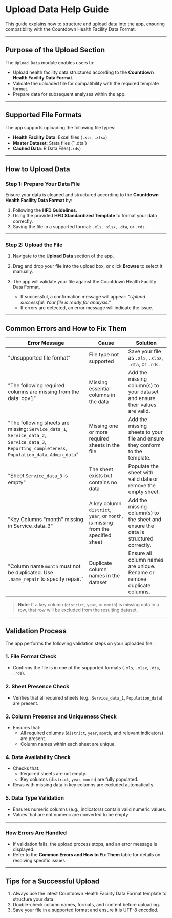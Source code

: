 # Upload Data Help Guide

This guide explains how to structure and upload data into the app, ensuring 
compatibility with the Countdown Health Facility Data Format.

---

## **Purpose of the Upload Section**

The `Upload Data` module enables users to:
- Upload health facility data structured according to the **Countdown Health Facility Data Format**.
- Validate the uploaded file for compatibility with the required template format.
- Prepare data for subsequent analyses within the app.

---

## **Supported File Formats**

The app supports uploading the following file types:
- **Health Facility Data**: Excel files (`.xls`, `.xlsx`)
- **Master Dataset**: Stata files (``.dta`)
- **Cached Data**: R Data Files(`.rds`)

---

## **How to Upload Data**

### **Step 1: Prepare Your Data File**

Ensure your data is cleaned and structured according to the **Countdown Health Facility Data Format** by:
1. Following the **HFD Guidelines**.
2. Using the provided **HFD Standardized Template** to format your data correctly.
3. Saving the file in a supported format: `.xls`, `.xlsx`, `.dta`, or `.rds`.

---

### **Step 2: Upload the File**

1. Navigate to the **Upload Data** section of the app.
2. Drag and drop your file into the upload box, or click **Browse** to select it manually.
3. The app will validate your file against the Countdown Health Facility Data Format.

   - If successful, a confirmation message will appear: *"Upload successful: Your file is ready for analysis."*
   - If errors are detected, an error message will indicate the issue.

---

## **Common Errors and How to Fix Them**

| **Error Message**                                                  | **Cause**                                                                 | **Solution**                                                                 |
|--------------------------------------------------------------------|---------------------------------------------------------------------------|-------------------------------------------------------------------------------|
| "Unsupported file format"                                          | File type not supported                                                   | Save your file as `.xls`, `.xlsx`, `.dta`, or `.rds`.                         |
| "The following required columns are missing from the data: opv1"   | Missing essential columns in the data                                    | Add the missing column(s) to your dataset and ensure their values are valid. |
| "The following sheets are missing: `Service_data_1`, `Service_data_2`, `Service_data_3`, `Reporting_completeness`, `Population_data`, `Admin_data`" | Missing one or more required sheets in the file                          | Add the missing sheets to your file and ensure they conform to the template. |
| "Sheet `Service_data_3` is empty"                                  | The sheet exists but contains no data                                    | Populate the sheet with valid data or remove the empty sheet.                |
| "Key Columns \"month\" missing in Service_data_3"                  | A key column `district`, `year`, or `month`,  is missing from the specified sheet                    | Add the missing column(s) to the sheet and ensure the data is structured correctly. |
| "Column name `month` must not be duplicated. Use `.name_repair` to specify repair." | Duplicate column names in the dataset                                   | Ensure all column names are unique. Rename or remove duplicate columns.      |

> **Note**: If a key column (`district`, `year`, or `month`) is missing data in a row, that row will be excluded from the resulting dataset.

---
   
## **Validation Process**

The app performs the following validation steps on your uploaded file:

### **1. File Format Check**
- Confirms the file is in one of the supported formats (`.xls`, `.xlsx`, `.dta`, `.rds`).

### **2. Sheet Presence Check**
- Verifies that all required sheets (e.g., `Service_data_1`, `Population_data`) are present.

### **3. Column Presence and Uniqueness Check**
- Ensures that:
  - All required columns (`district`, `year`, `month`, and relevant indicators) are present.
  - Column names within each sheet are unique.

### **4. Data Availability Check**
- Checks that:
  - Required sheets are not empty.
  - Key columns (`district`, `year`, `month`) are fully populated.
- Rows with missing data in key columns are excluded automatically.

### **5. Data Type Validation**
- Ensures numeric columns (e.g., indicators) contain valid numeric values.
- Values that are not numeric are converted to be empty

---

### **How Errors Are Handled**
- If validation fails, the upload process stops, and an error message is displayed.
- Refer to the **Common Errors and How to Fix Them** table for details on resolving specific issues.

---

## **Tips for a Successful Upload**

1. Always use the latest Countdown Health Facility Data Format template to structure your data.
2. Double-check column names, formats, and content before uploading.
3. Save your file in a supported format and ensure it is UTF-8 encoded.

